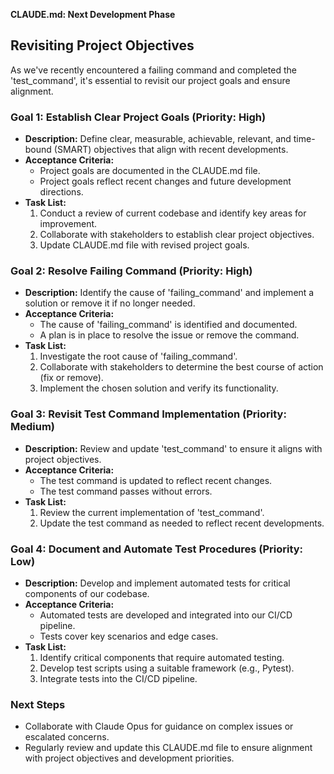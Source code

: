 **CLAUDE.md: Next Development Phase**

## Revisiting Project Objectives
As we've recently encountered a failing command and completed the 'test_command', it's essential to revisit our project goals and ensure alignment.

### Goal 1: Establish Clear Project Goals (Priority: High)
- **Description:** Define clear, measurable, achievable, relevant, and time-bound (SMART) objectives that align with recent developments.
- **Acceptance Criteria:**
  - Project goals are documented in the CLAUDE.md file.
  - Project goals reflect recent changes and future development directions.
- **Task List:**
  1. Conduct a review of current codebase and identify key areas for improvement.
  2. Collaborate with stakeholders to establish clear project objectives.
  3. Update CLAUDE.md file with revised project goals.

### Goal 2: Resolve Failing Command (Priority: High)
- **Description:** Identify the cause of 'failing_command' and implement a solution or remove it if no longer needed.
- **Acceptance Criteria:**
  - The cause of 'failing_command' is identified and documented.
  - A plan is in place to resolve the issue or remove the command.
- **Task List:**
  1. Investigate the root cause of 'failing_command'.
  2. Collaborate with stakeholders to determine the best course of action (fix or remove).
  3. Implement the chosen solution and verify its functionality.

### Goal 3: Revisit Test Command Implementation (Priority: Medium)
- **Description:** Review and update 'test_command' to ensure it aligns with project objectives.
- **Acceptance Criteria:**
  - The test command is updated to reflect recent changes.
  - The test command passes without errors.
- **Task List:**
  1. Review the current implementation of 'test_command'.
  2. Update the test command as needed to reflect recent developments.

### Goal 4: Document and Automate Test Procedures (Priority: Low)
- **Description:** Develop and implement automated tests for critical components of our codebase.
- **Acceptance Criteria:**
  - Automated tests are developed and integrated into our CI/CD pipeline.
  - Tests cover key scenarios and edge cases.
- **Task List:**
  1. Identify critical components that require automated testing.
  2. Develop test scripts using a suitable framework (e.g., Pytest).
  3. Integrate tests into the CI/CD pipeline.

### Next Steps
- Collaborate with Claude Opus for guidance on complex issues or escalated concerns.
- Regularly review and update this CLAUDE.md file to ensure alignment with project objectives and development priorities.
